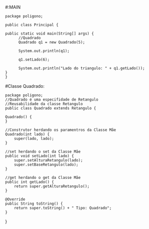 #:MAIN
    
    package poligono;

    public class Principal {

    public static void main(String[] args) {
          //Quadrado
          Quadrado q1 = new Quadrado(5);
          
          System.out.println(q1);
          
          q1.setLado(6);
          
          System.out.println("Lado do triangulo: " + q1.getLado());
    }
    }

#Classe Quadrado:
    
    package poligono;
    //Quadrado é uma especifidade de Retangulo
    //Reusabilidade da classe Retangulo
    public class Quadrado extends Retangulo {

    Quadrado() {
    }

    //Construtor herdando os paramentros da Classe Mãe
    Quadrado(int lado) {
        super(lado, lado);
    }

    //set herdando o set da Classe Mãe
    public void setLado(int lado) {
        super.setAlturaRetangulo(lado);
        super.setBaseRetangulo(lado);
    }

    //get herdando o get da Classe Mãe
    public int getLado() {
        return super.getAlturaRetangulo();
    }

    @Override
    public String toString() {
        return super.toString() + " Tipo: Quadrado";
    }  
}
```
